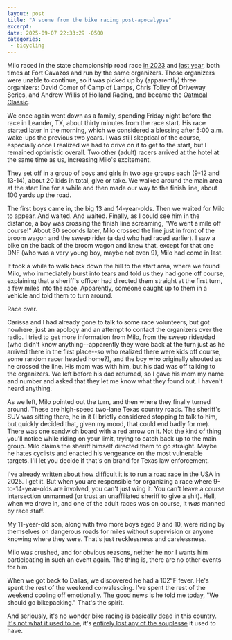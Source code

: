 ```yaml
---
layout: post
title: "A scene from the bike racing post-apocalypse"
excerpt: 
date: 2025-09-07 22:33:29 -0500
categories: 
 - bicycling
---
```


Milo raced in the state championship road race [in 2023](/2024/01/06/2023-in-review/#milo-rides) and [last year](/2024/09/11/milo-at-state-champs/), both times at Fort Cavazos and run by the same organizers. Those organizers were unable to continue, so it was picked up by (apparently) three organizers: David Comer of Camp of Lamps, Chris Tolley of Driveway Series, and Andrew Willis of Holland Racing, and became the [Oatmeal Classic](https://drivewayseries.com/oatmeal-classic).

We once again went down as a family, spending Friday night before the race in Leander, TX, about thirty minutes from the race start. His race started later in the morning, which we considered a blessing after 5:00 a.m. wake-ups the previous two years. I was still skeptical of the course, especially once I realized we had to drive on it to get to the start, but I remained optimistic overall. Two other (adult) racers arrived at the hotel at the same time as us, increasing Milo's excitement.

They set off in a group of boys and girls in two age groups each (9-12 and 13-14), about 20 kids in total, give or take. We walked around the main area at the start line for a while and then made our way to the finish line, about 100 yards up the road.

The first boys came in, the big 13 and 14-year-olds. Then we waited for Milo to appear. And waited. And waited. Finally, as I could see him in the distance, a boy was crossing the finish line screaming, "We went a mile off course!" About 30 seconds later, Milo crossed the line just in front of the broom wagon and the sweep rider (a dad who had raced earlier). I saw a bike on the back of the broom wagon and knew that, except for that one DNF (who was a very young boy, maybe not even 9), Milo had come in last.

It took a while to walk back down the hill to the start area, where we found Milo, who immediately burst into tears and told us they had gone off course, explaining that a sheriff's officer had directed them straight at the first turn, a few miles into the race. Apparently, someone caught up to them in a vehicle and told them to turn around.

Race over.

Carissa and I had already gone to talk to some race volunteers, but got nowhere, just an apology and an attempt to contact the organizers over the radio. I tried to get more information from Milo, from the sweep rider/dad (who didn't know anything--apparently they were back at the turn just as he arrived there in the first place--so who realized there were kids off course, some random racer headed home?), and the boy who originally shouted as he crossed the line. His mom was with him, but his dad was off talking to the organizers. We left before his dad returned, so I gave his mom my name and number and asked that they let me know what they found out. I haven't heard anything.

As we left, Milo pointed out the turn, and then where they finally turned around. These are high-speed two-lane Texas country roads. The sheriff's SUV was sitting there, he in it (I briefly considered stopping to talk to him, but quickly decided that, given my mood, that could end badly for me). There was one sandwich board with a red arrow on it. Not the kind of thing you'll notice while riding on your limit, trying to catch back up to the main group. Milo claims the sheriff himself directed them to go straight. Maybe he hates cyclists and enacted his vengeance on the most vulnerable targets. I'll let you decide if that's on brand for Texas law enforcement.

I've [already written about how difficult it is to run a road race](/2024/09/08/is-road-cycling-dying-in-america/) in the USA in 2025. I get it. But when you are responsible for organizing a race where 9-to-14-year-olds are involved, you can't just wing it. You can't leave a course intersection unmanned (or trust an unaffiliated sheriff to give a shit). Hell, when we drove in, and one of the adult races was on course, it _was_ manned by race staff.

My 11-year-old son, along with two more boys aged 9 and 10, were riding by themselves on dangerous roads for miles without supervision or anyone knowing where they were. That's just recklessness and carelessness.

Milo was crushed, and for obvious reasons, neither he nor I wants him participating in such an event again. The thing is, there are no other events for him.

When we got back to Dallas, we discovered he had a 102°F fever. He's spent the rest of the weekend convalescing. I've spent the rest of the weekend cooling off emotionally. The good news is he told me today, "We should go bikepacking." That's the spirit.

And seriously, it's no wonder bike racing is basically dead in this country. [It's not what it used to be](/2008/10/05/rapha-gentlemens-race/ "By the time I was most of the way through college, bicycle racing had started to be more the domain of the overcompensating and asinine"), it's [entirely lost any of the souplesse](/2012/07/21/bicycling-as-aesthetic/ "Bike racing attracts a certain kind of douchebag") it used to have.
